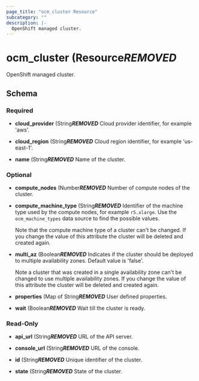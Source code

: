 ```yaml
---
page_title: "ocm_cluster Resource"
subcategory: ""
description: |-
  OpenShift managed cluster.
---
```


# ocm_cluster (Resource***REMOVED***

OpenShift managed cluster.

<!-- schema generated by tfplugindocs -->
## Schema

### Required

- **cloud_provider** (String***REMOVED*** Cloud provider identifier, for example 'aws'.

- **cloud_region** (String***REMOVED*** Cloud region identifier, for example 'us-east-1'.

- **name** (String***REMOVED*** Name of the cluster.

### Optional

- **compute_nodes** (Number***REMOVED*** Number of compute nodes of the cluster.

- **compute_machine_type** (String***REMOVED*** Identifier of the machine type used by the
  compute nodes, for example `r5.xlarge`. Use the `ocm_machine_types` data source
  to find the possible values.

  Note that the compute machine type of a cluster can't be changed. If you change
  the value of this attribute the cluster will be deleted and created again.

- **multi_az** (Boolean***REMOVED*** Indicates if the cluster should be deployed to multiple
  availability zones. Default value is 'false'.

  Note a cluster that was created in a single availability zone can't be changed
  to use multiple availability zones. If you change the value of this attribute
  the cluster will be deleted and created again.

- **properties** (Map of String***REMOVED*** User defined properties.

- **wait** (Boolean***REMOVED*** Wait till the cluster is ready.

### Read-Only

- **api_url** (String***REMOVED*** URL of the API server.

- **console_url** (String***REMOVED*** URL of the console.

- **id** (String***REMOVED*** Unique identifier of the cluster.

- **state** (String***REMOVED*** State of the cluster.
